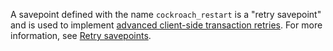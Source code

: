 A savepoint defined with the name `cockroach_restart` is a "retry savepoint" and is used to implement [advanced client-side transaction retries](advanced-client-side-transaction-retries.html). For more information, see [Retry savepoints](advanced-client-side-transaction-retries.html#retry-savepoints).
